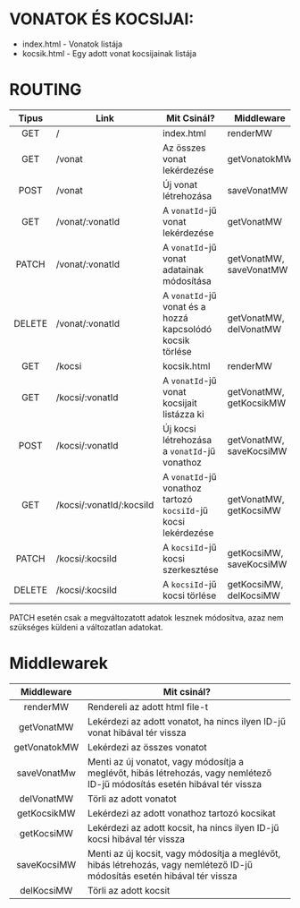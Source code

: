 # VONATOK ÉS KOCSIJAI:

- index.html - Vonatok listája
- kocsik.html - Egy adott vonat kocsijainak listája

# ROUTING

| Tipus  | Link                     | Mit Csinál?                                                    | Middleware              |
| :----: | ------------------------ | -------------------------------------------------------------- | ----------------------- |
|  GET   | /                        | index.html                                                     | renderMW                |
|  GET   | /vonat                   | Az összes vonat lekérdezése                                    | getVonatokMW            |
|  POST  | /vonat                   | Új vonat létrehozása                                           | saveVonatMW             |
|  GET   | /vonat/:vonatId          | A `vonatId`-jű vonat lekérdezése                               | getVonatMW              |
| PATCH  | /vonat/:vonatId          | A `vonatId`-jű vonat adatainak módosítása                      | getVonatMW, saveVonatMW |
| DELETE | /vonat/:vonatId          | A `vonatId`-jű vonat és a hozzá kapcsolódó kocsik törlése      | getVonatMW, delVonatMW  |
|  GET   | /kocsi                   | kocsik.html                                                    | renderMW                |
|  GET   | /kocsi/:vonatId          | A `vonatId`-jű vonat kocsijait listázza ki                     | getVonatMW, getKocsikMW |
|  POST  | /kocsi/:vonatId          | Új kocsi létrehozása a `vonatId`-jű vonathoz                   | getVonatMW, saveKocsiMW |
|  GET   | /kocsi/:vonatId/:kocsiId | A `vonatId`-jű vonathoz tartozó `kocsiId`-jű kocsi lekérdezése | getVonatMW, getKocsiMW  |
| PATCH  | /kocsi/:kocsiId          | A `kocsiId`-jű kocsi szerkesztése                              | getKocsiMW, saveKocsiMW |
| DELETE | /kocsi/:kocsiId          | A `kocsiId`-jű kocsi törlése                                   | getKocsiMW, delKocsiMW  |

PATCH esetén csak a megváltozatott adatok lesznek módosítva, azaz nem szükséges küldeni a változatlan adatokat.

# Middlewarek

|  Middleware  | Mit csinál?                                                                                                                |
| :----------: | -------------------------------------------------------------------------------------------------------------------------- |
|   renderMW   | Rendereli az adott html file-t                                                                                             |
|  getVonatMW  | Lekérdezi az adott vonatot, ha nincs ilyen ID-jű vonat hibával tér vissza                                                  |
| getVonatokMW | Lekérdezi az összes vonatot                                                                                                |
| saveVonatMw  | Menti az új vonatot, vagy módosítja a meglévőt, hibás létrehozás, vagy nemlétező ID-jű módosítás esetén hibával tér vissza |
|  delVonatMW  | Törli az adott vonatot                                                                                                     |
| getKocsikMW  | Lekérdezi az adott vonathoz tartozó kocsikat                                                                               |
|  getKocsiMW  | Lekérdezi az adott kocsit, ha nincs ilyen ID-jű kocsi hibával tér vissza                                                   |
| saveKocsiMW  | Menti az új kocsit, vagy módosítja a meglévőt, hibás létrehozás, vagy nemlétező ID-jű módosítás esetén hibával tér vissza  |
|  delKocsiMW  | Törli az adott kocsit                                                                                                      |

<!-- TODO hibával tér vissza? -->
